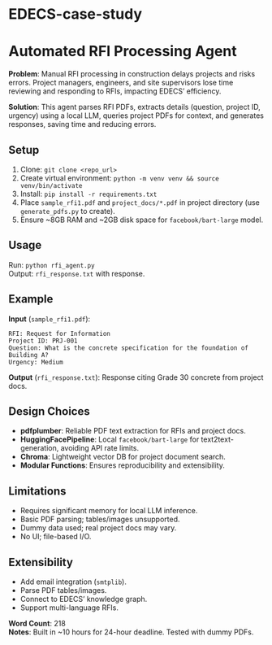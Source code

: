 # EDECS-case-study
# Automated RFI Processing Agent

**Problem**: Manual RFI processing in construction delays projects and risks errors. Project managers, engineers, and site supervisors lose time reviewing and responding to RFIs, impacting EDECS’ efficiency.

**Solution**: This agent parses RFI PDFs, extracts details (question, project ID, urgency) using a local LLM, queries project PDFs for context, and generates responses, saving time and reducing errors.

## Setup
1. Clone: `git clone <repo_url>`
2. Create virtual environment: `python -m venv venv && source venv/bin/activate`
3. Install: `pip install -r requirements.txt`
4. Place `sample_rfi1.pdf` and `project_docs/*.pdf` in project directory (use `generate_pdfs.py` to create).
5. Ensure ~8GB RAM and ~2GB disk space for `facebook/bart-large` model.

## Usage
Run: `python rfi_agent.py`  
Output: `rfi_response.txt` with response.

## Example
**Input** (`sample_rfi1.pdf`):  
```
RFI: Request for Information
Project ID: PRJ-001
Question: What is the concrete specification for the foundation of Building A?
Urgency: Medium
```  
**Output** (`rfi_response.txt`): Response citing Grade 30 concrete from project docs.

## Design Choices
- **pdfplumber**: Reliable PDF text extraction for RFIs and project docs.
- **HuggingFacePipeline**: Local `facebook/bart-large` for text2text-generation, avoiding API rate limits.
- **Chroma**: Lightweight vector DB for project document search.
- **Modular Functions**: Ensures reproducibility and extensibility.

## Limitations
- Requires significant memory for local LLM inference.
- Basic PDF parsing; tables/images unsupported.
- Dummy data used; real project docs may vary.
- No UI; file-based I/O.

## Extensibility
- Add email integration (`smtplib`).
- Parse PDF tables/images.
- Connect to EDECS’ knowledge graph.
- Support multi-language RFIs.

**Word Count**: 218  
**Notes**: Built in ~10 hours for 24-hour deadline. Tested with dummy PDFs.
